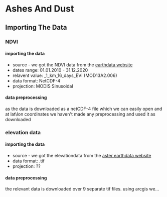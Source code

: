 # Ashes And Dust

## Importing The Data

### NDVI 

#### importing the data
- source - we got the NDVI data from the [earthdata website](https://appeears.earthdatacloud.nasa.gov)
- dates range: 01.01.2010 - 31.12.2020
- relavent value: _1_km_16_days_EVI (MOD13A2.006)
- data format: NetCDF-4
- projection: MODIS Sinusoidal

#### data preprocessing
as the data is downloaded as a netCDF-4 file which we can easily open and at lat\lon coordinates we haven't made any preprocessing and used it as downloaded 


### elevation data

#### importing the data
- source - we got the elevationdata from the [aster earthdata website](https://www.earthdata.nasa.gov/sensors/aster)
- data format: .tif
- projection: ??

#### data preprocessing
the relevant data is downloaded over 9 separate tif files. using arcgis we...
